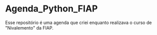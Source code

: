 # Agenda_Python_FIAP
Esse repositório é uma agenda que criei enquanto realizava o curso de "Nivalemento" da FIAP.
